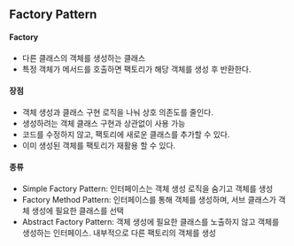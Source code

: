 ## Factory Pattern

#### Factory

- 다른 클래스의 객체를 생성하는 클래스
- 특정 객체가 메서드를 호출하면 팩토리가 해당 객체를 생성 후 반환한다.



#### 장점

- 객체 생성과 클래스 구현 로직을 나눠 상호 의존도를 줄인다.
- 생성하려는 객체 클래스 구현과 상관없이 사용 가능
- 코드를 수정하지 않고, 팩토리에 새로운 클래스를 추가할 수 있다.
- 이미 생성된 객체를 팩토리가 재활용 할 수 있다.



#### 종류

- Simple Factory Pattern: 인터페이스는 객체 생성 로직을 숨기고 객체를 생성
- Factory Method Pattern: 인터페이스를 통해 객체를 생성하며, 서브 클래스가 객체 생성에 필요한 클래스를 선택
- Abstract Factory Pattern: 객체 생성에 필요한 클래스를 노출하지 않고 객체를 생성하는 인터페이스. 내부적으로 다른 팩토리의 객체를 생성